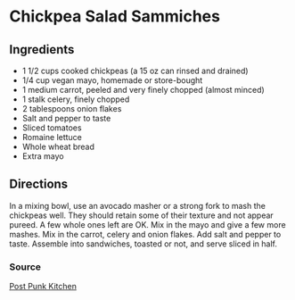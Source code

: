 # Chickpea Salad Sammiches

## Ingredients

- 1 1/2 cups cooked chickpeas (a 15 oz can rinsed and drained)
- 1/4 cup vegan mayo, homemade or store-bought
- 1 medium carrot, peeled and very finely chopped (almost minced)
- 1 stalk celery, finely chopped
- 2 tablespoons onion flakes
- Salt and pepper to taste
- Sliced tomatoes
- Romaine lettuce
- Whole wheat bread
- Extra mayo

## Directions

In a mixing bowl, use an avocado masher or a strong fork to mash the chickpeas
well. They should retain some of their texture and not appear pureed. A few
whole ones left are OK. Mix in the mayo and give a few more mashes. Mix in the
carrot, celery and onion flakes. Add salt and pepper to taste. Assemble into
sandwiches, toasted or not, and serve sliced in half.

### Source

[Post Punk Kitchen](http://www.theppk.com/2013/07/chickpea-salad-sammiches/)
